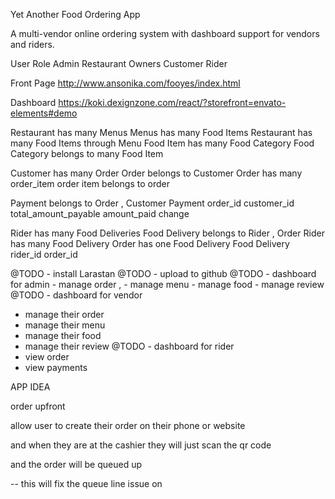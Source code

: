 Yet Another Food Ordering App

A multi-vendor online ordering system with dashboard support for vendors and riders.





User Role
Admin
Restaurant Owners
Customer
Rider

Front Page
http://www.ansonika.com/fooyes/index.html


Dashboard
https://koki.dexignzone.com/react/?storefront=envato-elements#demo


Restaurant has many Menus
Menus has many Food Items
Restaurant has many Food Items through Menu
Food Item has many Food Category
Food Category belongs to many Food Item

Customer has many Order
Order belongs to Customer
Order has many order_item
order item belongs to order

Payment belongs to Order , Customer
Payment
    order_id
    customer_id
    total_amount_payable
    amount_paid
    change

Rider has many Food Deliveries
Food Delivery belongs to Rider , Order
Rider has many Food Delivery
Order has one Food Delivery
Food Delivery  
    rider_id
    order_id

@TODO - install Larastan
@TODO - upload to github
@TODO - dashboard for admin
    - manage order , 
    - manage menu 
    - manage food 
    - manage review  
@TODO - dashboard for vendor
  - manage their order
  - manage their menu
  - manage their food
  - manage their review
@TODO - dashboard for rider
  - view order
  - view payments







APP IDEA

order upfront 

allow user to create their order 
on their phone or website 

and when they are at the cashier 
they will just scan the qr code 

and the order will be queued up 

-- this will fix the queue line issue 
on 
